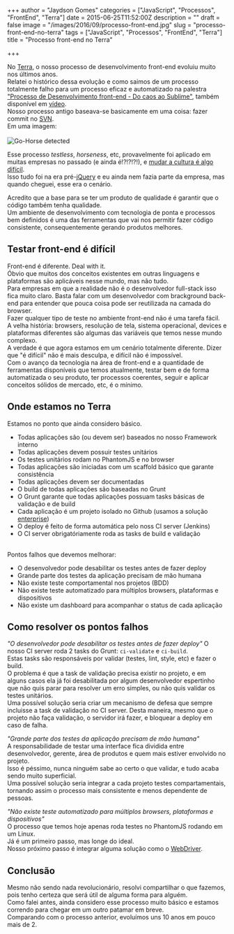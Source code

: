 +++
author = "Jaydson Gomes"
categories = ["JavaScript", "Processos", "FrontEnd", "Terra"]
date = 2015-06-25T11:52:00Z
description = ""
draft = false
image = "/images/2016/09/processo-front-end.jpg"
slug = "processo-front-end-no-terra"
tags = ["JavaScript", "Processos", "FrontEnd", "Terra"]
title = "Processo front-end no Terra"

+++

No [Terra](http://terra.com.br), o nosso processo de desenvolvimento front-end evoluiu muito nos últimos anos.  
Relatei o histórico dessa evolução e como saimos de um processo totalmente falho para um processo eficaz e automatizado na palestra ["Processo de Desenvolvimento front-end - Do caos ao Sublime"](https://speakerdeck.com/jaydson/processo-de-desenvolvimento-frontend-do-caos-ao-sublime), também disponível em [vídeo](https://www.youtube.com/watch?v=tDGoXFM9afE).  
Nosso processo antigo baseava-se basicamente em uma coisa: fazer commit no [SVN](https://subversion.apache.org/).  
Em uma imagem:<br>  
![Go-Horse detected](http://i.giphy.com/GYU7rBEQtBGfe.gif)  

Esse processo _testless_, _horseness_, etc, provavelmente foi aplicado em muitas empresas no passado (e ainda é!?!?!?!), e [mudar a cultura é algo difícil](http://jaydson.org/cultura-maldita-no-desenvolvimento-de-software/).  
Isso tudo foi na era pré-[jQuery](http://jquery.com/) e eu ainda nem fazia parte da empresa, mas quando cheguei, esse era o cenário.  

Acredito que a base para se ter um produto de qualidade é garantir que o código também tenha qualidade.  
Um ambiente de desenvolvimento com tecnologia de ponta e processos bem definidos é uma das ferramentas que vai nos permitir fazer código consistente, consequentemente gerando produtos melhores.  

## Testar front-end é difícil
Front-end é diferente. Deal with it.  
Óbvio que muitos dos conceitos existentes em outras linguagens e plataformas são aplicáveis nesse mundo, mas não tudo.  
Para empresas em que a realidade não é o desenvolvedor full-stack isso fica muito claro. Basta falar com um desenvolvedor com brackground back-end para entender que pouca coisa pode ser reutilizada na camada do browser.  
Fazer qualquer tipo de teste no ambiente front-end não é uma tarefa fácil.  
A velha história: browsers, resolução de tela, sistema operacional, devices e plataformas diferentes são algumas das variáveis que temos nesse mundo complexo.  
A verdade é que agora estamos em um cenário totalmente diferente. 
Dizer que "é difícil" não é mais desculpa, e difícil não é impossível.  
Com o avanço da tecnologia na área de front-end e a quantidade de ferramentas disponíveis que temos atualmente, testar bem e de forma automatizada o seu produto, ter processos coerentes, seguir e aplicar conceitos sólidos de mercado, etc, é o mínimo.  

## Onde estamos no Terra
Estamos no ponto que ainda considero básico.   
- Todas aplicações são (ou devem ser) baseados no nosso Framework interno
- Todas aplicações devem possuir testes unitários
- Os testes unitários rodam no PhantomJS e no browser
- Todas aplicações são iniciadas com um scaffold básico que garante consistência
- Todas aplicações devem ser documentadas
- O build de todas aplicações são baseadas no Grunt
- O Grunt garante que todas aplicações possuam tasks básicas de validação e de build
- Cada aplicação é um projeto isolado no Github (usamos a solução [enterprise](https://enterprise.github.com/home))
- O deploy é feito de forma automática pelo noss CI server (Jenkins)
- O CI server obrigatóriamente roda as tasks de build e validação  

<br>
Pontos falhos que devemos melhorar:  

- O desenvolvedor pode desabilitar os testes antes de fazer deploy
- Grande parte dos testes da aplicação precisam de mão humana
- Não existe teste comportamental nos projetos (BDD)
- Não existe teste automatizado para múltiplos browsers, plataformas e dispositivos
- Não existe um dashboard para acompanhar o status de cada aplicação

## Como resolver os pontos falhos
_"O desenvolvedor pode desabilitar os testes antes de fazer deploy"_
O nosso CI server roda 2 tasks do Grunt: `ci-validate` e `ci-build`.  
Estas tasks são responsáveis por validar (testes, lint, style, etc) e fazer o build.  
O problema é que a task de validação precisa existir no projeto, e em alguns casos ela já foi desabilitada por algum desenvolvedor espertinho que não quis parar para resolver um erro simples, ou não quis validar os testes unitários.  
Uma possível solução seria criar um mecanismo de defesa que sempre incluisse a task de validação no CI server. Desta maneira, mesmo que o projeto não faça validação, o servidor irá fazer, e bloquear a deploy em caso de falha.  


_"Grande parte dos testes da aplicação precisam de mão humana"_  
A responsabilidade de testar uma interface fica dividida entre desenvolvedor, gerente, área de produtos e quem mais estiver envolvido no projeto.  
Isso é péssimo, nunca ninguém sabe ao certo o que validar, e tudo acaba sendo muito superficial.  
Uma possível solução seria integrar a cada projeto testes compartamentais, tornando assim o processo mais consistente e menos dependente de pessoas.  

_"Não existe teste automatizado para múltiplos browsers, plataformas e dispositivos"_  
O processo que temos hoje apenas roda testes no PhantomJS rodando em um Linux.  
Já é um primeiro passo, mas longe do ideal.  
Nosso próximo passo é integrar alguma solução como o [WebDriver](http://www.seleniumhq.org/projects/webdriver/).  

## Conclusão
Mesmo não sendo nada revolucionário, resolvi compartilhar o que fazemos, pois tenho certeza que será útil de alguma forma para alguém.  
Como falei antes, ainda considero esse processo muito básico e estamos correndo para chegar em um outro patamar em breve.  
Comparando com o processo anterior, evoluímos uns 10 anos em pouco mais de 2.  